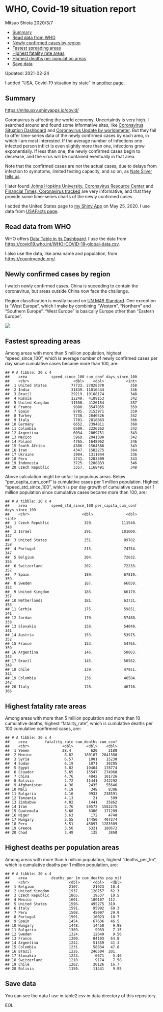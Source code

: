 WHO, Covid-19 situation report
================
Mitsuo Shiota
2020/3/7

-   [Summary](#summary)
-   [Read data from WHO](#read-data-from-who)
-   [Newly confirmed cases by region](#newly-confirmed-cases-by-region)
-   [Fastest spreading areas](#fastest-spreading-areas)
-   [Highest fatality rate areas](#highest-fatality-rate-areas)
-   [Highest deaths per population
    areas](#highest-deaths-per-population-areas)
-   [Save data](#save-data)

Updated: 2021-02-24

I added “USA, Covid-19 situation by state” in [another page](USA.md).

## Summary

<https://mitsuoxv.shinyapps.io/covid/>

Coronavirus is affecting the world economy. Uncertaintiy is very high. I
searched around and found some informative sites, like [Coronavirus
Situation
Dashboard](https://who.maps.arcgis.com/apps/opsdashboard/index.html#/c88e37cfc43b4ed3baf977d77e4a0667)
and [Coronavirus Update by
worldometer](https://www.worldometers.info/coronavirus/). But they fail
to offer time-series data of the newly confirmed cases by each area, in
which I am most interested. If the average number of infections one
infected person inflict is even slightly more than one, infections grow
exponentially. If less than one, the newly confirmed cases begin to
decrease, and the virus will be contained eventually in that area.

Note that the confirmed cases are not the actual cases, due to delays
from infection to symptoms, limited testing capacity, and so on, as
[Nate Silver tells
us](https://fivethirtyeight.com/features/coronavirus-case-counts-are-meaningless/).

I later found [Johns Hopkins University, Coronavirus Resource
Center](https://coronavirus.jhu.edu/) and [Financial Times, Coronavirus
tracked](https://www.ft.com/content/a26fbf7e-48f8-11ea-aeb3-955839e06441)
are very informative, and that they provide some time-series charts of
the newly confirmed cases.

I added the United States page to [my Shiny
App](https://mitsuoxv.shinyapps.io/covid/) on May 25, 2020. I use data
from [USAFacts
page](https://usafacts.org/visualizations/coronavirus-covid-19-spread-map/).

## Read data from WHO

WHO offers [Data Table in its Dashboard](https://covid19.who.int/table).
I use the data from
<https://covid19.who.int/WHO-COVID-19-global-data.csv>.

I also use the data, like area name and population, from
<https://countrycode.org/>.

## Newly confirmed cases by region

I watch newly confirmed cases. China is suceeding to contain the
coronavirus, but areas outside China now face the challenge.

Region classification is mostly based on [UN M49
Standard](https://unstats.un.org/unsd/methodology/m49/). One exception
is “West Europe”, which I make by combining “Western”, “Northern” and
“Southern Europe”. “West Europe” is basically Europe other than “Eastern
Europe”.

![](README_files/figure-gfm/chart-1.png)<!-- -->

## Fastest spreading areas

Among areas with more than 5 million population, highest
“speed\_since\_100”, which is average number of newly confirmed cases
per day since cumulative cases became more than 100, are:

    ## # A tibble: 20 x 4
    ##    area           speed_since_100 cum_conf days_since_100
    ##    <chr>                    <dbl>    <dbl>          <int>
    ##  1 United States           77733. 27828370            358
    ##  2 India                   31839. 11016434            346
    ##  3 Brazil                  29219. 10168174            348
    ##  4 Russia                  12249.  4189153            342
    ##  5 United Kingdom          11558.  4126154            357
    ##  6 France                   9880.  3547055            359
    ##  7 Spain                    8785.  3153971            359
    ##  8 Turkey                   7738.  2646526            342
    ##  9 Italy                    7701.  2818863            366
    ## 10 Germany                  6652.  2394811            360
    ## 11 Colombia                 6509.  2226262            342
    ## 12 Argentina                6034.  2069751            343
    ## 13 Mexico                   5969.  2041380            342
    ## 14 Poland                   4765.  1648962            346
    ## 15 South Africa             4386.  1504588            343
    ## 16 Iran                     4347.  1582275            364
    ## 17 Ukraine                  3904.  1311844            336
    ## 18 Peru                     3741.  1283309            343
    ## 19 Indonesia                3725.  1288833            346
    ## 20 Czech Republic           3357.  1168491            348

Above calculation might be unfair to populous areas. Below
“per\_capita\_cum\_conf” is cumulative cases per 1 million population.
Highest “speed\_std\_since\_100”, which is per day growth of cumulative
cases per 1 million population since cumulative cases became more than
100, are:

    ## # A tibble: 20 x 4
    ##    area           speed_std_since_100 per_capita_cum_conf days_since_100
    ##    <chr>                        <dbl>               <dbl>          <int>
    ##  1 Czech Republic                320.             111540.            348
    ##  2 Israel                        291.             101000.            347
    ##  3 United States                 251.              89702.            358
    ##  4 Portugal                      215.              74754.            347
    ##  5 Belgium                       204.              72632.            356
    ##  6 Switzerland                   202.              72233.            357
    ##  7 Spain                         189.              67819.            359
    ##  8 Sweden                        187.              66050.            353
    ##  9 United Kingdom                185.              66179.            357
    ## 10 Netherlands                   181.              63731.            353
    ## 11 Serbia                        175.              59851.            341
    ## 12 Jordan                        170.              57480.            338
    ## 13 Slovakia                      158.              54040.            341
    ## 14 Austria                       153.              53975.            352
    ## 15 France                        153.              54765.            359
    ## 16 Argentina                     146.              50063.            343
    ## 17 Brazil                        145.              50562.            348
    ## 18 Chile                         139.              47951.            344
    ## 19 Colombia                      136.              46584.            342
    ## 20 Italy                         128.              46716.            366

## Highest fatality rate areas

Among areas with more than 5 million population and more than 10
cumulative deaths, highest “fatality\_rate”, which is cumulative deaths
per 100 cumulative confirmed cases, are:

    ## # A tibble: 20 x 4
    ##    area        fatality_rate cum_deaths cum_conf
    ##    <chr>               <dbl>      <dbl>    <dbl>
    ##  1 Yemen               28.4         620     2180
    ##  2 Mexico               8.82     180107  2041380
    ##  3 Syria                6.57       1001    15230
    ##  4 Sudan                6.19       1871    30205
    ##  5 Egypt                5.82      10404   178774
    ##  6 Ecuador              5.65      15547   274968
    ##  7 China                4.76       4842   101726
    ##  8 Bolivia              4.72      11441   242292
    ##  9 Afghanistan          4.38       2435    55646
    ## 10 Mali                 4.19        348     8306
    ## 11 Bulgaria             4.16       9933   238591
    ## 12 Tanzania             4.13         21      509
    ## 13 Zimbabwe             4.02       1441    35862
    ## 14 Iran                 3.76      59572  1582275
    ## 15 Guatemala            3.68       6306   171289
    ## 16 Niger                3.63        172     4740
    ## 17 Hungary              3.55      14450   407274
    ## 18 Peru                 3.51      45097  1283309
    ## 19 Greece               3.50       6321   180672
    ## 20 Chad                 3.49        135     3868

## Highest deaths per population areas

Among areas with more than 5 million population, highest
“deaths\_per\_1m”, which is cumulative deaths per 1 million population,
are:

    ## # A tibble: 20 x 4
    ##    area           deaths_per_1m cum_deaths pop_mil
    ##    <chr>                  <dbl>      <dbl>   <dbl>
    ##  1 Belgium                2107.      21923   10.4 
    ##  2 United Kingdom         1937.     120757   62.3 
    ##  3 Czech Republic         1865.      19537   10.5 
    ##  4 Mexico                 1601.     180107  112.  
    ##  5 United States          1596.     495275  310.  
    ##  6 Italy                  1591.      95992   60.3 
    ##  7 Peru                   1508.      45097   29.9 
    ##  8 Portugal               1501.      16023   10.7 
    ##  9 Spain                  1454.      67636   46.5 
    ## 10 Hungary                1448.      14450    9.98
    ## 11 Bulgaria               1389.       9933    7.15
    ## 12 Sweden                 1324.      12649    9.56
    ## 13 France                 1300.      84193   64.8 
    ## 14 Argentina              1242.      51359   41.3 
    ## 15 Colombia               1231.      58834   47.8 
    ## 16 Brazil                 1226.     246504  201.  
    ## 17 Slovakia               1223.       6671    5.46
    ## 18 Switzerland            1210.       9174    7.58
    ## 19 Chile                  1202.      20126   16.7 
    ## 20 Bolivia                1150.      11441    9.95

## Save data

You can see the data I use in table2.csv in data directory of this
repository.

EOL
